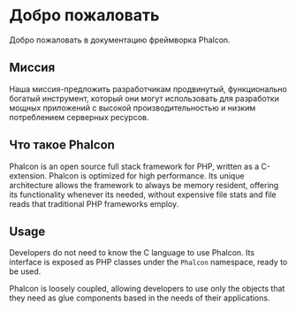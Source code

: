 # Добро пожаловать

Добро пожаловать в документацию фреймворка Phalcon.

## Миссия

Наша миссия-предложить разработчикам продвинутый, функционально богатый инструмент, который они могут использовать для разработки мощных приложений с высокой производительностью и низким потреблением серверных ресурсов.

## Что такое Phalcon

Phalcon is an open source full stack framework for PHP, written as a C-extension. Phalcon is optimized for high performance. Its unique architecture allows the framework to always be memory resident, offering its functionality whenever its needed, without expensive file stats and file reads that traditional PHP frameworks employ.

## Usage

Developers do not need to know the C language to use Phalcon. Its interface is exposed as PHP classes under the `Phalcon` namespace, ready to be used.

Phalcon is loosely coupled, allowing developers to use only the objects that they need as glue components based in the needs of their applications.